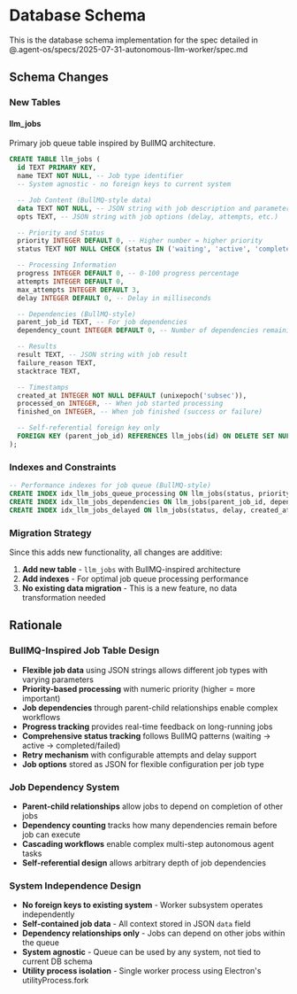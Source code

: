 # Database Schema

This is the database schema implementation for the spec detailed in @.agent-os/specs/2025-07-31-autonomous-llm-worker/spec.md

## Schema Changes

### New Tables

#### llm_jobs

Primary job queue table inspired by BullMQ architecture.

```sql
CREATE TABLE llm_jobs (
  id TEXT PRIMARY KEY,
  name TEXT NOT NULL, -- Job type identifier
  -- System agnostic - no foreign keys to current system

  -- Job Content (BullMQ-style data)
  data TEXT NOT NULL, -- JSON string with job description and parameters
  opts TEXT, -- JSON string with job options (delay, attempts, etc.)

  -- Priority and Status
  priority INTEGER DEFAULT 0, -- Higher number = higher priority
  status TEXT NOT NULL CHECK (status IN ('waiting', 'active', 'completed', 'failed', 'delayed', 'paused')) DEFAULT 'waiting',

  -- Processing Information
  progress INTEGER DEFAULT 0, -- 0-100 progress percentage
  attempts INTEGER DEFAULT 0,
  max_attempts INTEGER DEFAULT 3,
  delay INTEGER DEFAULT 0, -- Delay in milliseconds

  -- Dependencies (BullMQ-style)
  parent_job_id TEXT, -- For job dependencies
  dependency_count INTEGER DEFAULT 0, -- Number of dependencies remaining

  -- Results
  result TEXT, -- JSON string with job result
  failure_reason TEXT,
  stacktrace TEXT,

  -- Timestamps
  created_at INTEGER NOT NULL DEFAULT (unixepoch('subsec')),
  processed_on INTEGER, -- When job started processing
  finished_on INTEGER, -- When job finished (success or failure)

  -- Self-referential foreign key only
  FOREIGN KEY (parent_job_id) REFERENCES llm_jobs(id) ON DELETE SET NULL
);
```

### Indexes and Constraints

```sql
-- Performance indexes for job queue (BullMQ-style)
CREATE INDEX idx_llm_jobs_queue_processing ON llm_jobs(status, priority DESC, created_at);
CREATE INDEX idx_llm_jobs_dependencies ON llm_jobs(parent_job_id, dependency_count);
CREATE INDEX idx_llm_jobs_delayed ON llm_jobs(status, delay, created_at) WHERE status = 'delayed';
```

### Migration Strategy

Since this adds new functionality, all changes are additive:

1. **Add new table** - `llm_jobs` with BullMQ-inspired architecture
2. **Add indexes** - For optimal job queue processing performance
3. **No existing data migration** - This is a new feature, no data transformation needed

## Rationale

### BullMQ-Inspired Job Table Design

- **Flexible job data** using JSON strings allows different job types with varying parameters
- **Priority-based processing** with numeric priority (higher = more important)
- **Job dependencies** through parent-child relationships enable complex workflows
- **Progress tracking** provides real-time feedback on long-running jobs
- **Comprehensive status tracking** follows BullMQ patterns (waiting → active → completed/failed)
- **Retry mechanism** with configurable attempts and delay support
- **Job options** stored as JSON for flexible configuration per job type

### Job Dependency System

- **Parent-child relationships** allow jobs to depend on completion of other jobs
- **Dependency counting** tracks how many dependencies remain before job can execute
- **Cascading workflows** enable complex multi-step autonomous agent tasks
- **Self-referential design** allows arbitrary depth of job dependencies

### System Independence Design

- **No foreign keys to existing system** - Worker subsystem operates independently
- **Self-contained job data** - All context stored in JSON `data` field
- **Dependency relationships only** - Jobs can depend on other jobs within the queue
- **System agnostic** - Queue can be used by any system, not tied to current DB schema
- **Utility process isolation** - Single worker process using Electron's utilityProcess.fork
